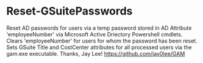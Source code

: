 # Reset-GSuitePasswords
Reset AD passwords for users via a temp password stored in AD Attribute 'employeeNumber' via Microsoft Active Driectory Powershell cmdlets.
Clears 'employeeNumber' for users for whom the password has been reset. 
Sets GSuite Title and CostCenter attributes for all processed users via the gam.exe executable.
Thanks, Jay Lee! https://github.com/jay0lee/GAM
